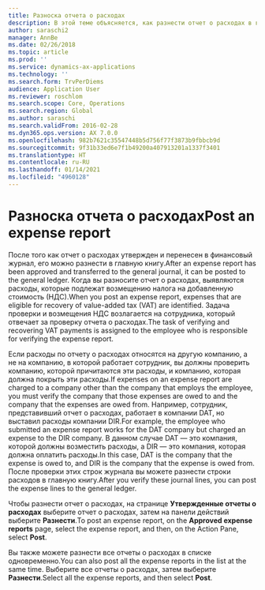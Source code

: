 ```yaml
---
title: Разноска отчета о расходах
description: В этой теме объясняется, как разнести отчет о расходах в главной книге.
author: saraschi2
manager: AnnBe
ms.date: 02/26/2018
ms.topic: article
ms.prod: ''
ms.service: dynamics-ax-applications
ms.technology: ''
ms.search.form: TrvPerDiems
audience: Application User
ms.reviewer: roschlom
ms.search.scope: Core, Operations
ms.search.region: Global
ms.author: saraschi
ms.search.validFrom: 2016-02-28
ms.dyn365.ops.version: AX 7.0.0
ms.openlocfilehash: 982b7621c35547448b5d756f77f3873b9fbbcb9d
ms.sourcegitcommit: 9f31b33ed6e7f1b49200a407913201a1337f3401
ms.translationtype: HT
ms.contentlocale: ru-RU
ms.lasthandoff: 01/14/2021
ms.locfileid: "4960128"
---
```

# <a name="post-an-expense-report"></a><span data-ttu-id="ad888-103">Разноска отчета о расходах</span><span class="sxs-lookup"><span data-stu-id="ad888-103">Post an expense report</span></span>

<span data-ttu-id="ad888-104">После того как отчет о расходах утвержден и перенесен в финансовый журнал, его можно разнести в главную книгу.</span><span class="sxs-lookup"><span data-stu-id="ad888-104">After an expense report has been approved and transferred to the general journal, it can be posted to the general ledger.</span></span> <span data-ttu-id="ad888-105">Когда вы разносите отчет о расходах, выявляются расходы, которые подлежат возмещению налога на добавленную стоимость (НДС).</span><span class="sxs-lookup"><span data-stu-id="ad888-105">When you post an expense report, expenses that are eligible for recovery of value-added tax (VAT) are identified.</span></span> <span data-ttu-id="ad888-106">Задача проверки и возмещения НДС возлагается на сотрудника, который отвечает за проверку отчета о расходах.</span><span class="sxs-lookup"><span data-stu-id="ad888-106">The task of verifying and recovering VAT payments is assigned to the employee who is responsible for verifying the expense report.</span></span>

<span data-ttu-id="ad888-107">Если расходы по отчету о расходах относятся на другую компанию, а не на компанию, в которой работает сотрудник, вы должны проверить компанию, которой причитаются эти расходы, и компанию, которая должна покрыть эти расходы.</span><span class="sxs-lookup"><span data-stu-id="ad888-107">If expenses on an expense report are charged to a company other than the company that employs the employee, you must verify the company that those expenses are owed to and the company that the expenses are owed from.</span></span> <span data-ttu-id="ad888-108">Например, сотрудник, представивший отчет о расходах, работает в компании DAT, но выставил расходы компании DIR.</span><span class="sxs-lookup"><span data-stu-id="ad888-108">For example, the employee who submitted an expense report works for the DAT company but charged an expense to the DIR company.</span></span> <span data-ttu-id="ad888-109">В данном случае DAT — это компания, которой должны возместить расходы, а DIR — это компания, которая должна оплатить расходы.</span><span class="sxs-lookup"><span data-stu-id="ad888-109">In this case, DAT is the company that the expense is owed to, and DIR is the company that the expense is owed from.</span></span> <span data-ttu-id="ad888-110">После проверки этих строк журнала вы можете разнести строки расходов в главную книгу.</span><span class="sxs-lookup"><span data-stu-id="ad888-110">After you verify these journal lines, you can post the expense lines to the general ledger.</span></span>

<span data-ttu-id="ad888-111">Чтобы разнести отчет о расходах, на странице **Утвержденные отчеты о расходах** выберите отчет о расходах, затем на панели действий выберите **Разнести**.</span><span class="sxs-lookup"><span data-stu-id="ad888-111">To post an expense report, on the **Approved expense reports** page, select the expense report, and then, on the Action Pane, select **Post**.</span></span>

<span data-ttu-id="ad888-112">Вы также можете разнести все отчеты о расходах в списке одновременно.</span><span class="sxs-lookup"><span data-stu-id="ad888-112">You can also post all the expense reports in the list at the same time.</span></span> <span data-ttu-id="ad888-113">Выберите все отчеты о расходах, затем выберите **Разнести**.</span><span class="sxs-lookup"><span data-stu-id="ad888-113">Select all the expense reports, and then select **Post**.</span></span>
